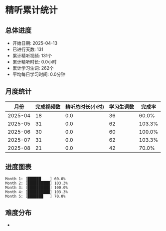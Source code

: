# 精听累计统计

## 总体进度

- 开始日期: 2025-04-13
- 已进行天数: 131
- 累计精听视频: 131个
- 累计精听时长: 0.0小时
- 累计学习生词: 262个
- 平均每日学习时间: 0.0分钟

## 月度统计

| 月份 | 完成视频数 | 精听总时长(小时) | 学习生词数 | 完成率 |
|-----|-----------|----------------|----------|-------|
| 2025-04 | 18 | 0.0 | 36 | 60.0% |
| 2025-05 | 31 | 0.0 | 62 | 103.3% |
| 2025-06 | 30 | 0.0 | 60 | 100.0% |
| 2025-07 | 31 | 0.0 | 62 | 103.3% |
| 2025-08 | 21 | 0.0 | 42 | 70.0% |

## 进度图表

```
Month 1: [██████    ] 60.0%
Month 2: [██████████] 103.3%
Month 3: [██████████] 100.0%
Month 4: [██████████] 103.3%
Month 5: [███████   ] 70.0%
```

## 难度分布

- [简单/中等/困难]: 131 (100.0%)
